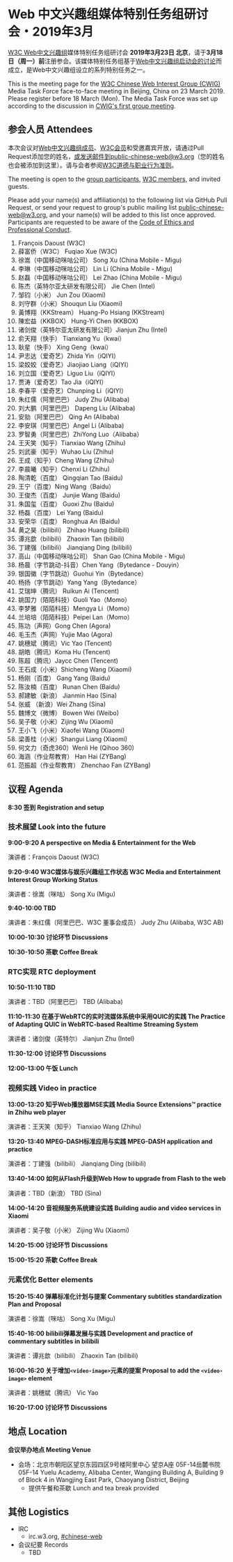 # Web 中文兴趣组媒体特别任务组研讨会・2019年3月

[W3C Web中文兴趣组](https://www.w3.org/2018/chinese-web-ig/)媒体特别任务组研讨会 **2019年3月23日 北京**，请于**3月18日（周一）前**注册参会。该媒体特别任务组基于[Web中文兴趣组启动会的讨论](https://www.w3.org/2018/11/17-chinese-web-minutes.html)而成立，是Web中文兴趣组设立的系列特别任务之一。

This is the meeting page for the [W3C Chinese Web Interest Group (CWIG)](https://www.w3.org/2018/chinese-web-ig/) Media Task Force face-to-face meeting in Beijing, China on 23 March 2019. Please register before 18 March (Mon). The Media Task Force was set up according to the discussion in [CWIG's first group meeting](https://www.w3.org/2018/11/17-chinese-web-minutes.html).

## 参会人员 Attendees

本次会议对[Web中文兴趣组成员](https://www.w3.org/2000/09/dbwg/details?group=109611&public=1)、[W3C会员](https://www.w3.org/Consortium/Member/List)和受邀嘉宾开放，请通过Pull Request添加您的姓名，或发送邮件到public-chinese-web@w3.org（您的姓名也会被添加到这里）。请与会者参阅[W3C道德与职业行为准则](https://www.w3.org/Consortium/cepc/)。

The meeting is open to the [group participants](https://www.w3.org/2000/09/dbwg/details?group=109611&public=1), [W3C members](https://www.w3.org/Consortium/Member/List), and invited guests.

Please add your name(s) and affiliation(s) to the following list via GitHub Pull Request, or send your request to group's public mailing list public-chinese-web@w3.org, and your name(s) will be added to this list once approved. Participants are requested to be aware of the [Code of Ethics and Professional Conduct](https://www.w3.org/Consortium/cepc/).

1. François Daoust (W3C)
1. 薛富侨（W3C） Fuqiao Xue (W3C)
1. 徐嵩（中国移动咪咕公司） Song Xu (China Mobile - Migu)
1. 李琳（中国移动咪咕公司） Lin Li (China Mobile - Migu)
1. 赵磊（中国移动咪咕公司） Lei Zhao (China Mobile - Migu)
1. 陈杰（英特尔亚太研发有限公司） Jie Chen (Intel)
1. 邹钧（小米） Jun Zou (Xiaomi)
1. 刘守群（小米）Shouqun Liu (Xiaomi)
1. 黃博翔（KKStream） Huang-Po Hsiang (KKStream)
1. 陳宏益（KKBOX） Hung-Yi Chen (KKBOX)
1. 诸剑俊（英特尔亚太研发有限公司）Jianjun Zhu (Intel)
1. 俞天翔（快手） Tianxiang Yu（kwai）
1. 耿星（快手） Xing Geng（kwai）
1. 尹志达（爱奇艺）Zhida Yin（iQIYI）
1. 梁姣姣（爱奇艺）Jiaojiao Liang（iQIYI）
1. 刘立国（爱奇艺）Liguo Liu（iQIYI）
1. 贾涛（爱奇艺）Tao Jia（iQIYI）
1. 李春平（爱奇艺）Chunping Li（iQIYI）
1. 朱红儒（阿里巴巴） Judy Zhu (Alibaba)
1. 刘大鹏（阿里巴巴） Dapeng Liu (Alibaba)
1. 安勍（阿里巴巴） Qing An (Alibaba)
1. 李安琪（阿里巴巴）Angel Li (Alibaba)
1. 罗智勇（阿里巴巴）ZhiYong Luo（Alibaba）
1. 王天笑（知乎）Tianxiao Wang (Zhihu)
1. 刘武豪（知乎）Wuhao Liu (Zhihu)
1. 王成（知乎）Cheng Wang (Zhihu)
1. 李晨曦（知乎）Chenxi Li (Zhihu)
1. 陶清乾（百度） Qingqian Tao (Baidu)
1. 王宁（百度）Ning Wang（Baidu）
1. 王俊杰（百度） Junjie Wang (Baidu)
1. 朱国玺（百度） Guoxi Zhu (Baidu)
1. 杨磊（百度） Lei Yang (Baidu)
1. 安荣华（百度） Ronghua An (Baidu)
1. 黄之昊（bilibili） Zhihao Huang (bilibili)
1. 谭兆歆（bilibili） Zhaoxin Tan (bilibili)
1. 丁建强（bilibili） Jianqiang Ding (bilibili)
1. 高山（中国移动咪咕公司） Shan Gao (China Mobile - Migu)
1. 杨晨（字节跳动-抖音）Chen Yang（Bytedance - Douyin）
1. 银国徽（字节跳动）Guohui Yin（Bytedance）
1. 杨扬（字节跳动）Yang Yang（Bytedance）
1. 艾瑞坤（腾讯） Ruikun Ai (Tencent)
1. 姚国力（陌陌科技）Guoli Yao（Momo）
1. 李梦雅（陌陌科技）Mengya Li（Momo）
1. 兰培培（陌陌科技）Peipei Lan（Momo）
1. 陈功（声网）Gong Chen (Agora)
1. 毛玉杰（声网）Yujie Mao (Agora)
1. 姚穗斌（腾讯）Vic Yao (Tencent)
1. 胡皓（腾讯）Koma Hu (Tencent)
1. 陈超（腾讯）Jaycc Chen (Tencent)
1. 王石成（小米）Shicheng Wang (Xiaomi)
1. 杨刚（百度） Gang Yang (Baidu)
1. 陈汝楠（百度） Runan Chen (Baidu)
1. 郝建敏（新浪） Jianmin Hao (Sina)
1. 张威 （新浪）Wei Zhang (Sina)
1. 魏博文（微博） Bowen Wei (Weibo)
1. 吴子敬（小米）Zijing Wu (Xiaomi)
1. 王小飞（小米）Xiaofei Wang (Xiaomi)
1. 梁善桂（小米）Shangui Liang (Xiaomi)
1. 何文力（奇虎360）Wenli He (Qihoo 360)
1. 海涵（作业帮教育） Han Hai (ZYBang)
1. 范振超（作业帮教育） Zhenchao Fan (ZYBang)

## 议程 Agenda

**8:30 签到 Registration and setup**

### 技术展望 Look into the future

**9:00-9:20 A perspective on Media & Entertainment for the Web**

演讲者：François Daoust (W3C)

**9:20-9:40 W3C媒体与娱乐兴趣组工作状态 W3C Media and Entertainment Interest Group Working Status**

演讲者：徐嵩（咪咕） Song Xu (Migu)

**9:40-10:00 TBD**

演讲者：朱红儒（阿里巴巴、W3C 董事会成员） Judy Zhu (Alibaba, W3C AB)

**10:00-10:30 讨论环节 Discussions**

**10:30-10:50 茶歇 Coffee Break**

### RTC实现 RTC deployment

**10:50-11:10 TBD**

演讲者：TBD（阿里巴巴） TBD (Alibaba)

**11:10-11:30 在基于WebRTC的实时流媒体系统中采用QUIC的实践 The Practice of Adapting QUIC in WebRTC-based Realtime Streaming System**

演讲者：诸剑俊（英特尔） Jianjun Zhu (Intel)

**11:30-12:00 讨论环节 Discussions**

**12:00-13:00 午饭 Lunch**

### 视频实践 Video in practice

**13:00-13:20 知乎Web播放器MSE实践 Media Source Extensions™ practice in Zhihu web player**

演讲者：王天笑（知乎） Tianxiao Wang (Zhihu)

**13:20-13:40 MPEG-DASH标准应用与实践 MPEG-DASH application and practice**

演讲者：丁建强（bilibili） Jianqiang Ding (bilibili)

**13:40-14:00 如何从Flash升级到Web How to upgrade from Flash to the web**

演讲者：TBD（新浪） TBD (Sina)

**14:00-14:20 音视频服务系统建设实践 Building audio and video services in Xiaomi**

演讲者：吴子敬（小米） Zijing Wu (Xiaomi)

**14:20-15:00 讨论环节 Discussions**

**15:00-15:20 茶歇 Coffee Break**

### 元素优化 Better elements

**15:20-15:40 弹幕标准化计划与提案 Commentary subtitles standardization Plan and Proposal**

演讲者：徐嵩（咪咕） Song Xu (Migu)

**15:40-16:00 bilibili弹幕发展与实践 Development and practice of commentary subtitles in bilibili**

演讲者：谭兆歆（bilibili） Zhaoxin Tan (bilibili)

**16:00-16:20 关于增加`<video-image>`元素的提案 Proposal to add the `<video-image>` element**

演讲者：姚穗斌（腾讯） Vic Yao

**16:20-17:00 讨论环节 Discussions**

## 地点 Location

**会议举办地点 Meeting Venue**

* 会场：北京市朝阳区望京东园四区9号楼阿里中心 望京A座 05F-14岳麓书院 05F-14 Yuelu Academy, Alibaba Center, Wangjing Building A, Building 9 of Block 4 in Wangjing East Park, Chaoyang District, Beijing
  * 提供午餐和茶歇 Lunch and tea break provided

## 其他 Logistics

* IRC
  * irc.w3.org, <a href="http://irc.w3.org/?channels=#chinese-web">#chinese-web</a>
* 会议纪要 Records
  * TBD

